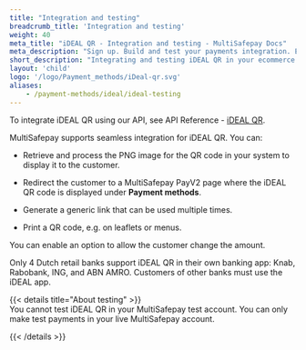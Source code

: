 ```yaml
---
title: "Integration and testing"
breadcrumb_title: 'Integration and testing'
weight: 40
meta_title: "iDEAL QR - Integration and testing - MultiSafepay Docs"
meta_description: "Sign up. Build and test your payments integration. Explore our products and services. Use our API Reference, SDKs, and wrappers. Get support."
short_description: "Integrating and testing iDEAL QR in your ecommerce platform"
layout: 'child'
logo: '/logo/Payment_methods/iDeal-qr.svg'
aliases:
    - /payment-methods/ideal/ideal-testing
---
```


To integrate iDEAL QR using our API, see API Reference - [iDEAL QR](/api/#ideal-qr).

MultiSafepay supports seamless integration for iDEAL QR. You can:

- Retrieve and process the PNG image for the QR code in your system to display it to the customer.  

- Redirect the customer to a MultiSafepay PayV2 page where the iDEAL QR code is displayed under **Payment methods**.

- Generate a generic link that can be used multiple times. 

- Print a QR code, e.g. on leaflets or menus. 

You can enable an option to allow the customer change the amount.

Only 4 Dutch retail banks support iDEAL QR in their own banking app: Knab, Rabobank, ING, and ABN AMRO. Customers of other banks must use the iDEAL app.

{{< details title="About testing" >}}
  &nbsp;  
You cannot test iDEAL QR in your MultiSafepay test account. You can only make test payments in your live MultiSafepay account.

{{< /details >}}